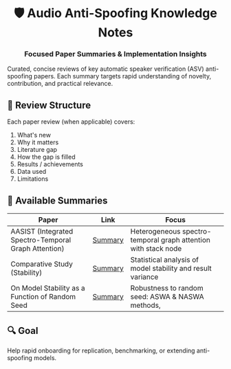 <div align="center">

# 🛡️ Audio Anti-Spoofing Knowledge Notes
### Focused Paper Summaries & Implementation Insights

</div>

Curated, concise reviews of key automatic speaker verification (ASV) anti-spoofing papers. Each summary targets rapid understanding of novelty, contribution, and practical relevance.

## 📌 Review Structure
Each paper review (when applicable) covers:
1. What's new
2. Why it matters
3. Literature gap
4. How the gap is filled
5. Results / achievements
6. Data used
7. Limitations

## 📄 Available Summaries
| Paper | Link | Focus |
|-------|------|-------|
| AASIST (Integrated Spectro-Temporal Graph Attention) | [Summary](./AASIST.md) | Heterogeneous spectro-temporal graph attention with stack node |
| Comparative Study (Stability) | [Summary](./Stability.md) | Statistical analysis of model stability and result variance |
| On Model Stability as a Function of Random Seed | [Summary](./Model_Stability.md) | Robustness to random seed: ASWA & NASWA methods, |

## 🔍 Goal
Help rapid onboarding for replication, benchmarking, or extending anti-spoofing models.


